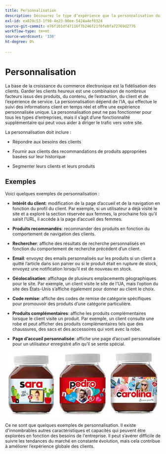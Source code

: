```yaml
---
title: Personnalisation
description: Découvrez le type d’expérience que la personnalisation doit fournir à vos clients.
exl-id: ea829c53-1f98-4e23-90ee-5424a4ef0324
source-git-commit: e76f101df47116f7b246f21f0fe0fa72769d2776
workflow-type: tm+mt
source-wordcount: '338'
ht-degree: 0%

---
```


# Personnalisation

La base de la croissance du commerce électronique est la fidélisation des clients. Garder les clients heureux est une combinaison de nombreux facteurs issus des produits, du contenu, de l’extraction, du client et de l’expérience de service. La personnalisation dépend de l’IA, qui effectue le suivi des informations client en temps réel et offre une expérience personnalisée unique. La personnalisation peut ne pas fonctionner pour tous les types d’entreprises, mais il s’agit d’une fonctionnalité supplémentaire qui peut vous aider à diriger le trafic vers votre site.

La personnalisation doit inclure :

- Répondre aux besoins des clients

- Fournir aux clients des recommandations de produits appropriées basées sur leur historique

- Segmenter leurs clients et leurs produits

## Exemples

Voici quelques exemples de personnalisation :

- **Intérêt du client**: modification de la page d’accueil et de la navigation en fonction du profil du client. Par exemple, si un utilisateur a déjà visité le site et a exploré la section réservée aux femmes, la prochaine fois qu’il saisit l’URL, il accède à la page d’accueil des femmes.

- **Produits recommandés**: recommander des produits en fonction du comportement de navigation des clients.

- **Rechercher**: affiche des résultats de recherche personnalisés en fonction du comportement de recherche précédent d’un client.

- **Email**: envoyez des emails personnalisés sur les produits si un client a quitté l’article dans son panier ou si le produit était en rupture de stock, envoyez une notification lorsqu’il est de nouveau en stock.

- **Géolocalisation**: affichage de plusieurs emplacements géographiques pour le site. Par exemple, un client visite le site de l’UA, mais l’option du site des États-Unis s’affiche également pour donner au client le choix.

- **Code remise**: affiche des codes de remise de catégorie spécifiques pour promouvoir des produits d’une catégorie particulière.

- **Produits complémentaires**: affiche les produits complémentaires lorsque le client visite un produit. Par exemple, un client consulte une robe et peut afficher des produits complémentaires tels que des chaussures, des sacs et des accessoires qui vont avec la robe.

- **Page d’accueil personnalisée**: affiche une page d’accueil personnalisée pour un utilisateur enregistré afin qu’il se sente spécial.

![Exemple de produits personnalisés](../../assets/playbooks/personalization-example.png)

Ce ne sont que quelques exemples de personnalisation. Il existe d&#39;innombrables autres caractéristiques et capacités qui peuvent être explorées en fonction des besoins de l&#39;entreprise. Il peut s’avérer difficile de suivre les tendances du marché en constante évolution, mais cela contribue à améliorer l’expérience globale des clients.
